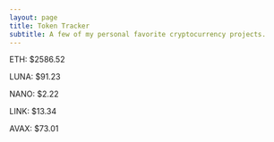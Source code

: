 ```yaml
---
layout: page
title: Token Tracker
subtitle: A few of my personal favorite cryptocurrency projects.
---
```


<!--BEGINCRYPTOINPUT-->
ETH: $2586.52

LUNA: $91.23

NANO: $2.22

LINK: $13.34

AVAX: $73.01

<!--ENDCRYPTOINPUT-->
